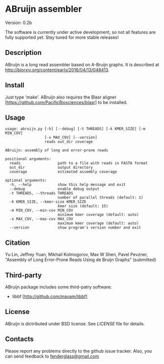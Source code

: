 ABruijn assembler
==================

Version: 0.2b

The software is currently under active development, so not all features
are fully supported yet. Stay tuned for more stable releases!


Description
-----------
ABruijn is a long read assembler based on A-Bruijn graphs. 
It is described at http://biorxiv.org/content/early/2016/04/13/048413.


Install
-------
Just type 'make'. 
ABruijn also requires the Blasr aligner [https://github.com/PacificBiosciences/blasr] 
to be installed.


Usage
-----
    
    usage: abruijn.py [-h] [--debug] [-t THREADS] [-k KMER_SIZE] [-m MIN_COV]
                      [-x MAX_COV] [--version]
                      reads out_dir coverage
    
    ABruijn: assembly of long and error-prone reads
    
    positional arguments:
      reads                 path to a file with reads in FASTA format
      out_dir               output directory
      coverage              estimated assembly coverage
    
    optional arguments:
      -h, --help            show this help message and exit
      --debug               enable debug output
      -t THREADS, --threads THREADS
                            number of parallel threads (default: 1)
      -k KMER_SIZE, --kmer-size KMER_SIZE
                            kmer size (default: 15)
      -m MIN_COV, --min-cov MIN_COV
                            minimum kmer coverage (default: auto)
      -x MAX_COV, --max-cov MAX_COV
                            maximum kmer coverage (default: auto)
      --version             show program's version number and exit


Citation
--------
Yu Lin, Jeffrey Yuan, Mikhail Kolmogorov, Max W Shen, Pavel Pevzner, 
"Assembly of Long Error-Prone Reads Using de Bruijn Graphs" (submitted)


Third-party
-----------
ABruijn package includes some third-patry software:

* libbf [http://github.com/mavam/libbf]


License
-------
ABruijn is dictributed under BSD license. See *LICENSE* file for details.


Contacts
--------
Please report any problems directly to the github issue tracker.
Also, you can send feedback to fenderglass@gmail.com
